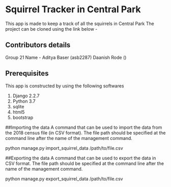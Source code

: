 # Squirrel Tracker in Central Park

This app is made to keep a track of all the squirrels in Central Park
The project can be cloned using the link below - 

## Contributors details
Group 21
Name - Aditya Baser (asb2287)
Daanish Rode ()

## Prerequisites

This app is constructed by using the following softwares
1) Django 2.2.7
2) Python 3.7
3) sqlite
4) html5
5) bootstrap

##Importing the data
A command that can be used to import the data from the 2018 census file (in CSV format). The file path should be specified at the command line after the name of the management command. 

python manage.py import_squirrel_data /path/to/file.csv

##Exporting the data
A command that can be used to export the data in CSV format. The file path should be specified at the command line after the name of the management command. 

python manage.py export_squirrel_data /path/to/file.csv

